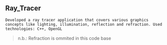 ## Ray_Tracer

```
Developed a ray tracer application that covers various graphics concepts like lighting, illumination, reflection and refraction. Used technologies: C++, OpenGL
```
>n.b.: Refraction is ommited in this code base